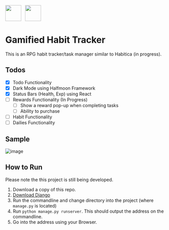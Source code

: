 ---
---
<img src="https://static.djangoproject.com/img/logos/django-logo-negative.svg" height="50px">&nbsp;&nbsp; <img src="https://www.seekpng.com/png/detail/80-803597_io-is-compatible-with-all-javascript-frameworks-and.png" height="50px">

# Gamified Habit Tracker
This is an RPG habit tracker/task manager similar to Habitica (in progress). 

## Todos
- [x] Todo Functionality
- [x] Dark Mode using Halfmoon Framework
- [x] Status Bars (Health, Exp) using React
- [ ] Rewards Functionality (In Progress)
  - [ ] Show a reward pop-up when completing tasks
  - [ ] Ability to purchase
- [ ] Habit Functionality
- [ ] Dailies Functionality

## Sample
![image](https://user-images.githubusercontent.com/76241888/131152026-a8c1e965-4a91-493a-8217-336fd0252e8a.png)


## How to Run
Please note the this project is still being developed.
1. Download a copy of this repo.
2. [Download Django](https://www.djangoproject.com/download/)
3. Run the commandline and change directory into the project (where `manage.py` is located)
4. Run `python manage.py runserver`. This should output the address on the commandline.
5. Go into the address using your Browser.
